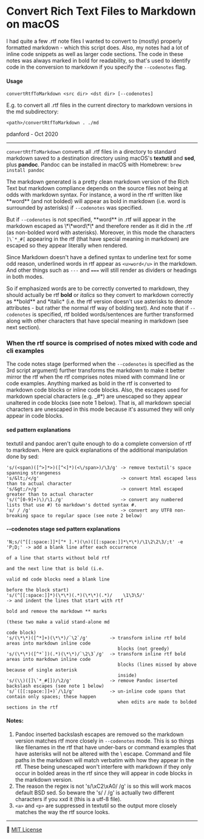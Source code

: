 Convert Rich Text Files to Markdown on macOS
================================================================================

I had quite a few .rtf note files I wanted to convert to (mostly) properly formatted markdown - which this script does. Also, my notes had a lot of inline code snippets as well as larger code sections. The code in these notes was always marked in bold for readability, so that's used to identify code in the conversion to markdown if you specify the `--codenotes` flag. 

#### Usage
    convertRtfToMarkdown <src dir> <dst dir> [--codenotes]

E.g. to convert all .rtf files in the current directory to markdown versions in the md subdirectory:

    <path>/convertRtfToMarkdown . ./md

pdanford - Oct 2020

--------------------------------------------------------------------------------

`convertRtfToMarkdown` converts all .rtf files in a directory to standard markdown saved to a destination directory using macOS's **textutil** and **sed**, plus **pandoc**. Pandoc can be installed in macOS with Homebrew: `brew install pandoc`

The markdown generated is a pretty clean markdown version of the Rich Text but markdown compliance depends on the source files not being at odds with markdown syntax. For instance, a word in the rtf written like \*\*word\*\* (and not bolded) will appear as bold in markdown (i.e. word is surrounded by asterisks) if `--codenotes` was specified.

But if `--codenotes` is not specified, \*\*word\*\* in .rtf will appear in the markdown escaped as \\\*\\\*word\\\*\\\* and therefore render as it did in the .rtf (as non-bolded word with asterisks). Moreover, in this mode the characters ``]\`*_#[`` appearing in the rtf (that have special meaning in markdown) are escaped so they appear literally when rendered.

Since Markdown doesn't have a defined syntax to underline text for some odd reason, underlined words in rtf appear as `<u>word</u>` in the markdown. And other things such as `---` and `===` will still render as dividers or headings in both modes.

So if emphasized words are to be correctly converted to markdown, they should actually be rtf **bold** or *italics* so they convert to markdown correctly as \*\*bold\*\* and \*italic\* (i.e. the rtf version doesn't use asterisks to denote attributes - but rather the normal rtf way of bolding text). And note that if `--codenotes` is specified, rtf bolded words/sentences are further transformed along with other characters that have special meaning in markdown (see next section).

### When the rtf source is comprised of notes mixed with code and cli examples
The code notes stage (performed when the `--codenotes` is specified as the 3rd script argument) further transforms the markdown to make it better mirror the rtf when the rtf comprises notes mixed with command line or code examples. Anything marked as bold in the rtf is converted to markdown code blocks or inline code blocks. Also, the escapes used for markdown special characters (e.g. \_\#\*) are unescaped so they appear unaltered in code blocks (see note 1 below). That is, all markdown special characters are unescaped in this mode because it's assumed they will only appear in code blocks.

#### sed pattern explanations
textutil and pandoc aren't quite enough to do a complete conversion of rtf to markdown. Here are quick explanations of the additional manipulation done by sed:

    's/(<span)([^>]*>)([^<]*)(<\/span>)/\3/g' -> remove textutil's space spanning strangeness
    's/&lt;/</g'                              -> convert html escaped less than to actual character
    's/&gt;/>/g'                              -> convert html escaped greater than to actual character
    's/(^[0-9]+)\)/\1./g'                     -> convert any numbered lists that use #) to markdown's dotted syntax #.
    's/ / /g'                                 -> convert any UTF8 non-breaking space to regular space (see note 2 below)

#### --codenotes stage sed pattern explanations

    'N;s/(^[[:space:]]*[^* ].*)(\n)([[:space:]]*\*\*)/\1\2\2\3/;t' -e 'P;D;' -> add a blank line after each occurrence
                                                                                of a line that starts without bold rtf
                                                                                and the next line that is bold (i.e.
                                                                                valid md code blocks need a blank line
                                                                                before the block start)
    's/(^[[:space:]]*)(\*\*)(.*)(\*\*)(.*)/    \1\3\5/'                      -> and indent the lines that start with rtf
                                                                                bold and remove the markdown ** marks
                                                                                (these two make a valid stand-alone md
                                                                                code block)
    's/(\*\*)([^*]+)(\*\*)/`\2`/g'        -> transform inline rtf bold areas into markdown inline code
                                             blocks (not greedy)
    's/(\*\*)([^*`])(.*)(\*\*)/`\2\3`/g'  -> transform inline rtf bold areas into markdown inline code
                                             blocks (lines missed by above because of single asterisk
                                             inside)
    's/(\\)([]\`*_#[])/\2/g'              -> remove Pandoc inserted backslash escapes (see note 1 below)
    's/`([[:space:]]+)`/\1/g'             -> un-inline code spans that contain only spaces; these happen
                                             when edits are made to bolded sections in the rtf

#### Notes:
1. Pandoc inserted backslash escapes are removed so the markdown version matches rtf more closely in `--codenotes` mode. This is so things like filenames in the rtf that have under-bars or command examples that have asterisks will not be altered with the \ escape. Command and file paths in the markdown will match verbatim with how they appear in the rtf. These being unescaped won't interfere with markdown if they only occur in bolded areas in the rtf since they will appear in code blocks in the markdown version.
2. The reason the regex is not 's/\xC2\xA0/ /g' is so this will work macos default BSD sed. So beware the 's/ / /g' is actually two different characters if you xxd it (this is a utf-8 file).
3. `<a>` and `<p>` are suppressed in textutil so the output more closely matches the way the rtf source looks.

---
:scroll: [MIT License](README.license)
